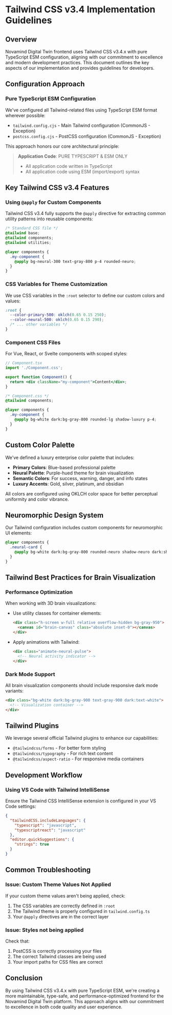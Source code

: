 # Tailwind CSS v3.4 Implementation Guidelines

## Overview

Novamind Digital Twin frontend uses Tailwind CSS v3.4.x with pure TypeScript ESM configuration, aligning with our commitment to excellence and modern development practices. This document outlines the key aspects of our implementation and provides guidelines for developers.

## Configuration Approach

### Pure TypeScript ESM Configuration

We've configured all Tailwind-related files using TypeScript ESM format wherever possible:

- `tailwind.config.cjs` - Main Tailwind configuration (CommonJS - Exception)
- `postcss.config.cjs` - PostCSS configuration (CommonJS - Exception)

This approach honors our core architectural principle:

> **Application Code**: PURE TYPESCRIPT & ESM ONLY
> - All application code written in TypeScript
> - All application code using ESM (import/export) syntax

## Key Tailwind CSS v3.4 Features

### Using `@apply` for Custom Components

Tailwind CSS v3.4 fully supports the `@apply` directive for extracting common utility patterns into reusable components:

```css
/* Standard CSS file */
@tailwind base;
@tailwind components;
@tailwind utilities;

@layer components {
  .my-component {
    @apply bg-neural-300 text-gray-800 p-4 rounded-neuro;
  }
}
```

### CSS Variables for Theme Customization

We use CSS variables in the `:root` selector to define our custom colors and values:

```css
:root {
  --color-primary-500: oklch(0.65 0.15 250);
  --color-neural-500: oklch(0.65 0.15 290);
  /* ... other variables */
}
```

### Component CSS Files

For Vue, React, or Svelte components with scoped styles:

```jsx
// Component.tsx
import './Component.css';

export function Component() {
  return <div className="my-component">Content</div>;
}
```

```css
/* Component.css */
@tailwind components;

@layer components {
  .my-component {
    @apply bg-white dark:bg-gray-800 rounded-lg shadow-luxury p-4;
  }
}
```

## Custom Color Palette

We've defined a luxury enterprise color palette that includes:

- **Primary Colors**: Blue-based professional palette
- **Neural Palette**: Purple-hued theme for brain visualization
- **Semantic Colors**: For success, warning, danger, and info states
- **Luxury Accents**: Gold, silver, platinum, and obsidian

All colors are configured using OKLCH color space for better perceptual uniformity and color vibrance.

## Neuromorphic Design System

Our Tailwind configuration includes custom components for neuromorphic UI elements:

```css
@layer components {
  .neural-card {
    @apply bg-white dark:bg-gray-800 rounded-neuro shadow-neuro dark:shadow-neuro-dark p-6;
  }
}
```

## Tailwind Best Practices for Brain Visualization

### Performance Optimization

When working with 3D brain visualizations:

- Use utility classes for container elements:
  ```html
  <div class="h-screen w-full relative overflow-hidden bg-gray-950">
    <canvas id="brain-canvas" class="absolute inset-0"></canvas>
  </div>
  ```

- Apply animations with Tailwind:
  ```html
  <div class="animate-neural-pulse">
    <!-- Neural activity indicator -->
  </div>
  ```

### Dark Mode Support

All brain visualization components should include responsive dark mode variants:

```html
<div class="bg-white dark:bg-gray-900 text-gray-900 dark:text-white">
  <!-- Visualization container -->
</div>
```

## Tailwind Plugins

We leverage several official Tailwind plugins to enhance our capabilities:

- `@tailwindcss/forms` - For better form styling
- `@tailwindcss/typography` - For rich text content
- `@tailwindcss/aspect-ratio` - For responsive media containers

## Development Workflow

### Using VS Code with Tailwind IntelliSense

Ensure the Tailwind CSS IntelliSense extension is configured in your VS Code settings:

```json
{
  "tailwindCSS.includeLanguages": {
    "typescript": "javascript",
    "typescriptreact": "javascript"
  },
  "editor.quickSuggestions": {
    "strings": true
  }
}
```

## Common Troubleshooting

### Issue: Custom Theme Values Not Applied

If your custom theme values aren't being applied, check:

1. The CSS variables are correctly defined in `:root`
2. The Tailwind theme is properly configured in `tailwind.config.ts`
3. Your `@apply` directives are in the correct layer

### Issue: Styles not being applied

Check that:

1. PostCSS is correctly processing your files
2. The correct Tailwind classes are being used
3. Your import paths for CSS files are correct

## Conclusion

By using Tailwind CSS v3.4.x with pure TypeScript ESM, we're creating a more maintainable, type-safe, and performance-optimized frontend for the Novamind Digital Twin platform. This approach aligns with our commitment to excellence in both code quality and user experience.